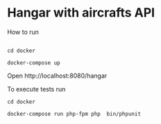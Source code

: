 # Hangar with aircrafts API

How to run

```

cd docker

docker-compose up

```
Open http://localhost:8080/hangar

To execute tests run 
````
cd docker

docker-compose run php-fpm php  bin/phpunit
